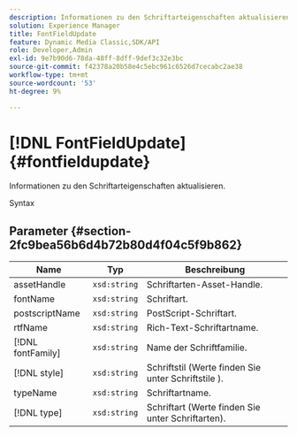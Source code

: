 ```yaml
---
description: Informationen zu den Schriftarteigenschaften aktualisieren.
solution: Experience Manager
title: FontFieldUpdate
feature: Dynamic Media Classic,SDK/API
role: Developer,Admin
exl-id: 9e7b90d6-78da-48ff-8dff-9def3c32e3bc
source-git-commit: f42378a20b58e4c5ebc961c6526d7cecabc2ae38
workflow-type: tm+mt
source-wordcount: '53'
ht-degree: 9%

---
```


# [!DNL FontFieldUpdate]{#fontfieldupdate}

Informationen zu den Schriftarteigenschaften aktualisieren.

Syntax

## Parameter {#section-2fc9bea56b6d4b72b80d4f04c5f9b862}

| Name | Typ | Beschreibung |
|---|---|---|
| assetHandle | `xsd:string` | Schriftarten-Asset-Handle. |
| fontName | `xsd:string` | Schriftart. |
| postscriptName | `xsd:string` | PostScript-Schriftart. |
| rtfName | `xsd:string` | Rich-Text-Schriftartname. |
| [!DNL fontFamily] | `xsd:string` | Name der Schriftfamilie. |
| [!DNL style] | `xsd:string` | Schriftstil (Werte finden Sie unter Schriftstile ). |
| typeName | `xsd:string` | Schriftartname. |
| [!DNL type] | `xsd:string` | Schriftart (Werte finden Sie unter Schriftarten). |
